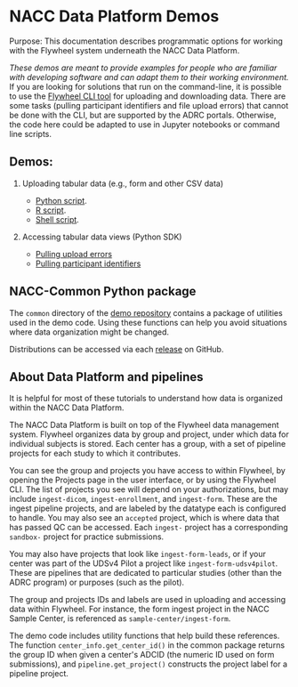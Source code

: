 # NACC Data Platform Demos

Purpose: This documentation describes programmatic options for working with the Flywheel system underneath the NACC Data Platform.

*These demos are meant to provide examples for people who are familiar with developing software and can adapt them to their working environment.*
If you are looking for solutions that run on the command-line, it is possible to use the [Flywheel CLI tool](https://docs.flywheel.io/CLI/) for uploading and downloading data. 
There are some tasks (pulling participant identifiers and file upload errors) that cannot be done with the CLI, but are supported by the ADRC portals.
Otherwise, the code here could be adapted to use in Jupyter notebooks or command line scripts.

## Demos:

1. Uploading tabular data (e.g., form and other CSV data)
   - [Python script](https://github.com/naccdata/data-platform-demos/tree/main/demo/python-uploader).
   - [R script](https://github.com/naccdata/data-platform-demos/tree/main/demo/r-uploader).
   - [Shell script](https://github.com/naccdata/data-platform-demos/tree/main/demo/fwcli).

2. Accessing tabular data views (Python SDK)
   - [Pulling upload errors](https://github.com/naccdata/data-platform-demos/tree/main/demo/pull_errors)
   - [Pulling participant identifiers](https://github.com/naccdata/data-platform-demos/tree/main/demo/pull_identifiers)

## NACC-Common Python package

The `common` directory of the [demo repository](https://github.com/naccdata/data-platform-demos) contains a package of utilities used in the demo code.
Using these functions can help you avoid situations where data organization might be changed.

Distributions can be accessed via each [release](https://github.com/naccdata/data-platform-demos/releases) on GitHub.

## About Data Platform and pipelines

It is helpful for most of these tutorials to understand how data is organized within the NACC Data Platform.

The NACC Data Platform is built on top of the Flywheel data management system.
Flywheel organizes data by group and project, under which data for individual subjects is stored.
Each center has a group, with a set of pipeline projects for each study to which it contributes.

You can see the group and projects you have access to within Flywheel, by opening the Projects page in the user interface, or by using the Flywheel CLI.
The list of projects you see will depend on your authorizations, but may include `ingest-dicom`, `ingest-enrollment`, and `ingest-form`.
These are the ingest pipeline projects, and are labeled by the datatype each is configured to handle.
You may also see an `accepted` project, which is where data that has passed QC can be accessed.
Each `ingest-` project has a corresponding `sandbox-` project for practice submissions.

You may also have projects that look like `ingest-form-leads`, or if your center was part of the UDSv4 Pilot a project like `ingest-form-udsv4pilot`.
These are pipelines that are dedicated to particular studies (other than the ADRC program) or purposes (such as the pilot).

The group and projects IDs and labels are used in uploading and accessing data within Flywheel.
For instance, the form ingest project in the NACC Sample Center, is referenced as `sample-center/ingest-form`.

The demo code includes utility functions that help build these references.
The function `center_info.get_center_id()` in the common package returns the group ID when given a center's ADCID (the numeric ID used on form submissions), and `pipeline.get_project()` constructs the project label for a pipeline project.

